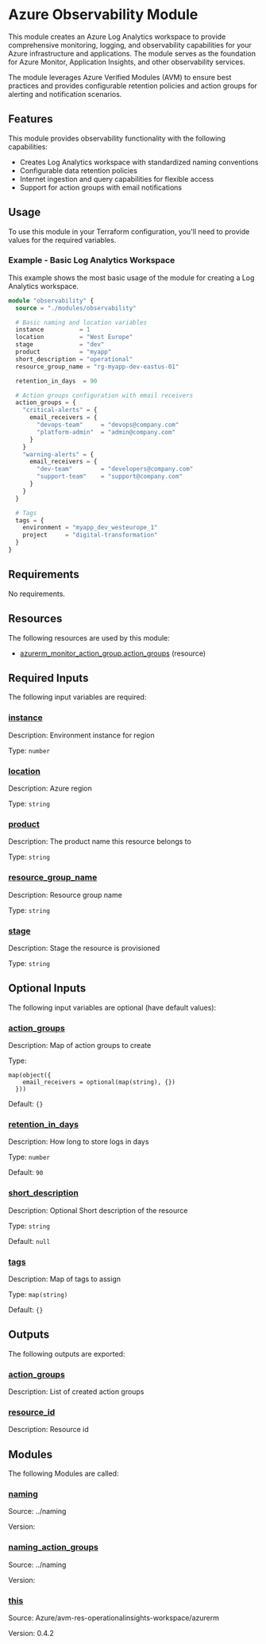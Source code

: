 <!-- BEGIN_TF_DOCS -->
<!-- Code generated by terraform-docs. DO NOT EDIT. -->
# Azure Observability Module

This module creates an Azure Log Analytics workspace to provide comprehensive monitoring, logging, and observability capabilities for your Azure infrastructure and applications.
The module serves as the foundation for Azure Monitor, Application Insights, and other observability services.

The module leverages Azure Verified Modules (AVM) to ensure best practices and provides configurable retention policies and action groups for alerting and notification scenarios.

## Features

This module provides observability functionality with the following capabilities:

- Creates Log Analytics workspace with standardized naming conventions
- Configurable data retention policies
- Internet ingestion and query capabilities for flexible access
- Support for action groups with email notifications

## Usage

To use this module in your Terraform configuration, you'll need to provide values for the required variables.

### Example - Basic Log Analytics Workspace

This example shows the most basic usage of the module for creating a Log Analytics workspace.
```terraform
module "observability" {
  source = "./modules/observability"

  # Basic naming and location variables
  instance          = 1
  location          = "West Europe"
  stage             = "dev"
  product           = "myapp"
  short_description = "operational"
  resource_group_name = "rg-myapp-dev-eastus-01"

  retention_in_days  = 90

  # Action groups configuration with email receivers
  action_groups = {
    "critical-alerts" = {
      email_receivers = {
        "devops-team"     = "devops@company.com"
        "platform-admin"  = "admin@company.com"
      }
    }
    "warning-alerts" = {
      email_receivers = {
        "dev-team"        = "developers@company.com"
        "support-team"    = "support@company.com"
      }
    }
  }

  # Tags
  tags = {
    environment = "myapp_dev_westeurope_1"
    project     = "digital-transformation"
  }
}
```

<!-- markdownlint-disable MD033 -->
## Requirements

No requirements.

## Resources

The following resources are used by this module:

- [azurerm_monitor_action_group.action_groups](https://registry.terraform.io/providers/hashicorp/azurerm/latest/docs/resources/monitor_action_group) (resource)

<!-- markdownlint-disable MD013 -->
## Required Inputs

The following input variables are required:

### <a name="input_instance"></a> [instance](#input\_instance)

Description: Environment instance for region

Type: `number`

### <a name="input_location"></a> [location](#input\_location)

Description: Azure region

Type: `string`

### <a name="input_product"></a> [product](#input\_product)

Description: The product name this resource belongs to

Type: `string`

### <a name="input_resource_group_name"></a> [resource\_group\_name](#input\_resource\_group\_name)

Description: Resource group name

Type: `string`

### <a name="input_stage"></a> [stage](#input\_stage)

Description: Stage the resource is provisioned

Type: `string`

## Optional Inputs

The following input variables are optional (have default values):

### <a name="input_action_groups"></a> [action\_groups](#input\_action\_groups)

Description: Map of action groups to create

Type:

```hcl
map(object({
    email_receivers = optional(map(string), {})
  }))
```

Default: `{}`

### <a name="input_retention_in_days"></a> [retention\_in\_days](#input\_retention\_in\_days)

Description: How long to store logs in days

Type: `number`

Default: `90`

### <a name="input_short_description"></a> [short\_description](#input\_short\_description)

Description: Optional Short description of the resource

Type: `string`

Default: `null`

### <a name="input_tags"></a> [tags](#input\_tags)

Description: Map of tags to assign

Type: `map(string)`

Default: `{}`

## Outputs

The following outputs are exported:

### <a name="output_action_groups"></a> [action\_groups](#output\_action\_groups)

Description: List of created action groups

### <a name="output_resource_id"></a> [resource\_id](#output\_resource\_id)

Description: Resource id

## Modules

The following Modules are called:

### <a name="module_naming"></a> [naming](#module\_naming)

Source: ../naming

Version:

### <a name="module_naming_action_groups"></a> [naming\_action\_groups](#module\_naming\_action\_groups)

Source: ../naming

Version:

### <a name="module_this"></a> [this](#module\_this)

Source: Azure/avm-res-operationalinsights-workspace/azurerm

Version: 0.4.2

<!-- END_TF_DOCS -->
